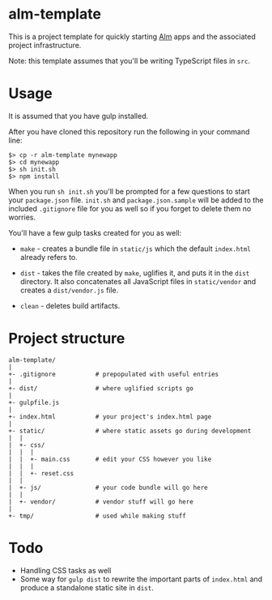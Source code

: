 # alm-template

This is a project template for quickly starting [Alm][alm] apps and the
associated project infrastructure.

Note: this template assumes that you'll be writing TypeScript files in `src`.

# Usage

It is assumed that you have gulp installed.

After you have cloned this repository run the following in your command line:

    $> cp -r alm-template mynewapp
    $> cd mynewapp
    $> sh init.sh
    $> npm install

When you run `sh init.sh` you'll be prompted for a few questions to start your
`package.json` file. `init.sh` and `package.json.sample` will be added to the
included `.gitignore` file for you as well so if you forget to delete them
no worries.

You'll have a few gulp tasks created for you as well:

- `make` - creates a bundle file in `static/js` which the default `index.html`
already refers to.

- `dist` - takes the file created by `make`, uglifies it, and puts it in the
`dist` directory. It also concatenates all JavaScript files in `static/vendor`
and creates a `dist/vendor.js` file.

- `clean` - deletes build artifacts.

# Project structure

    alm-template/
    |
    +- .gitignore           # prepopulated with useful entries
    |
    +- dist/                # where uglified scripts go
    |
    +- gulpfile.js
    |
    +- index.html           # your project's index.html page
    |
    +- static/              # where static assets go during development
    |  |
    |  +- css/
    |  |  |
    |  |  +- main.css       # edit your CSS however you like
    |  |  |
    |  |  +- reset.css
    |  |
    |  +- js/               # your code bundle will go here
    |  |
    |  +- vendor/           # vendor stuff will go here
    |
    +- tmp/                 # used while making stuff

# Todo

- Handling CSS tasks as well
- Some way for `gulp dist` to rewrite the important parts of `index.html` and
produce a standalone static site in `dist`.

[alm]: http://niltag.net/Alm
